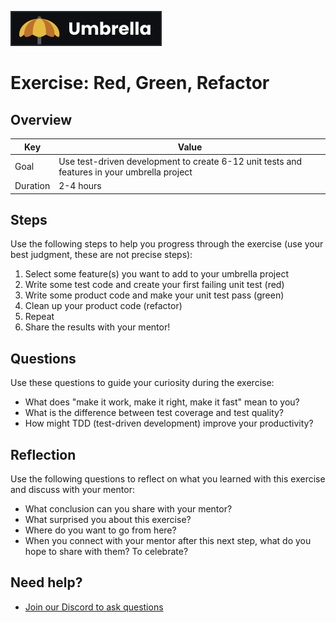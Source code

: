 <a href="../../overview/README.md#umbrella-project"><img src="../umbrella.svg" alt="Umbrella project"></a>

# Exercise: Red, Green, Refactor

## Overview

| Key | Value |
| --- | --- |
| Goal | Use test-driven development to create 6-12 unit tests and features in your umbrella project |
| Duration | 2-4 hours |

## Steps

Use the following steps to help you progress through the exercise (use your best judgment, these are not precise steps):

1. Select some feature(s) you want to add to your umbrella project
2. Write some test code and create your first failing unit test (red)
3. Write some product code and make your unit test pass (green)
4. Clean up your product code (refactor)
5. Repeat
6. Share the results with your mentor!

## Questions

Use these questions to guide your curiosity during the exercise:

- What does "make it work, make it right, make it fast" mean to you?
- What is the difference between test coverage and test quality?
- How might TDD (test-driven development) improve your productivity?

## Reflection

Use the following questions to reflect on what you learned with this exercise and discuss with your mentor:

- What conclusion can you share with your mentor?
- What surprised you about this exercise?
- Where do you want to go from here?
- When you connect with your mentor after this next step, what do you hope to share with them? To celebrate? 

## Need help?

- [Join our Discord to ask questions](https://discord.gg/bDVYvG3Czd)
